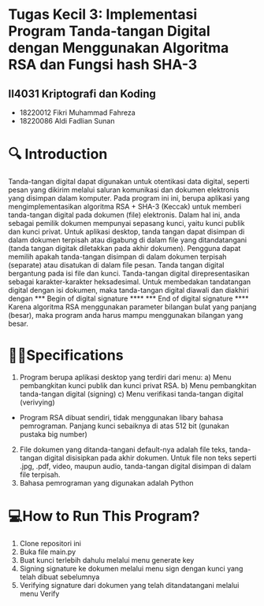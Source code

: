 # Tugas Kecil 3: Implementasi Program Tanda-tangan Digital dengan Menggunakan Algoritma RSA dan Fungsi hash SHA-3
## II4031 Kriptografi dan Koding
- 18220012 Fikri Muhammad Fahreza
- 18220086 Aldi Fadlian Sunan

# 🔍 Introduction 
Tanda-tangan digital dapat digunakan untuk otentikasi data digital, seperti pesan yang dikirim melalui saluran komunikasi dan dokumen elektronis yang disimpan dalam komputer.
Pada program ini ini, berupa aplikasi yang mengimplementasikan algoritma RSA + SHA-3 (Keccak) untuk memberi tanda-tangan digital pada dokumen (file) elektronis.
Dalam hal ini, anda sebagai pemilik dokumen mempunyai sepasang kunci, yaitu kunci publik dan kunci privat.
Untuk aplikasi desktop, tanda tangan dapat disimpan di dalam dokumen terpisah atau digabung di dalam file yang ditandatangani (tanda tangan digitak diletakkan pada akhir dokumen).
Pengguna dapat memilih apakah tanda-tangan disimpan di dalam dokumen terpisah (separate) atau disatukan di dalam file pesan.
Tanda tangan digital bergantung pada isi file dan kunci.
Tanda-tangan digital direpresentasikan sebagai karakter-karakter heksadesimal. Untuk membedakan tandatangan digital dengan isi dokumen, maka tanda-tangan digital diawali dan diakhiri dengan
*** Begin of digital signature ****
<digital signature>
*** End of digital signature ****
Karena algoritma RSA menggunakan parameter bilangan bulat yang panjang (besar), maka program anda harus mampu menggunakan bilangan yang besar.

# 👨‍💻Specifications
1. Program berupa aplikasi desktop yang terdiri dari menu:
a) Menu pembangkitan kunci publik dan kunci privat RSA.
b) Menu pembangkitan tanda-tangan digital (signing)
c) Menu verifikasi tanda-tangan digital (verivying)
- Program RSA dibuat sendiri, tidak menggunakan libary bahasa pemrograman. Panjang kunci sebaiknya di atas 512 bit (gunakan pustaka big number)
2. File dokumen yang ditanda-tangani default-nya adalah file teks, tanda-tangan digital disisipkan pada akhir dokumen.
Untuk file non teks seperti .jpg, .pdf, video, maupun audio, tanda-tangan digital disimpan di dalam file terpisah.
3. Bahasa pemrograman yang digunakan adalah Python

# 💻How to Run This Program?
1. Clone repositori ini
2. Buka file main.py
3. Buat kunci terlebih dahulu melalui menu generate key
4. Signing signature ke dokumen melalui menu sign dengan kunci yang telah dibuat sebelumnya
5. Verifying signature dari dokumen yang telah ditandatangani melalui menu Verify
